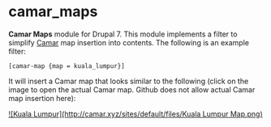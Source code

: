 # camar_maps
**Camar Maps** module for Drupal 7. This module implements a filter to simplify [Camar](http://camar.xyz) map insertion into contents. The following is an example filter:

```
[camar-map {map = kuala_lumpur}]
```

It will insert a Camar map that looks similar to the following (click on the image to open the actual Camar map. Github does not allow actual Camar map insertion here):

<a href="http://maps.camar.xyz/camar_map/map.php?map=kuala_lumpur" target="_blank">
![Kuala Lumpur](http://camar.xyz/sites/default/files/Kuala Lumpur Map.png)
</a>




